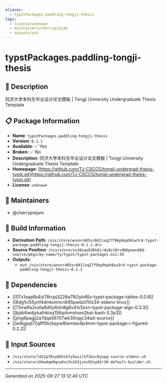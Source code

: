 ```yaml
---
aliases:
  - typstPackages.paddling-tongji-thesis
tags:
  - license/unknown
  - maintainers/cherrypiejam
  - outputs/out
---
```


# typstPackages.paddling-tongji-thesis

## 📝 Description

同济大学本科生毕业设计论文模板 | Tongji University Undergraduate Thesis Template

## 📋 Package Information

- **Name**: `typstPackages.paddling-tongji-thesis`
- **Version**: `0.1.1`
- **Available**: ✅ Yes
- **Broken**: ✅ No
- **Description**: 同济大学本科生毕业设计论文模板 | Tongji University Undergraduate Thesis Template
- **Homepage**: [https://github.com/TJ-CSCCG/tongji-undergrad-thesis-typst.git](https://github.com/TJ-CSCCG/tongji-undergrad-thesis-typst.git)
- **License**: `unknown`
## 👥 Maintainers

- @cherrypiejam


## 🔧 Build Information

- **Derivation Path**: `/nix/store/wnvnr405sr841lxq27f9kp9qah8iw3r4-typst-package-paddling-tongji-thesis-0.1.1.drv`
- **Source Position**: `/nix/store/ns30sqxb36k8jrds8z18rv96bpnwc60d-source/pkgs/by-name/ty/typst/typst-packages.nix:39`
- **Outputs**:
  - `out`:  `/nix/store/wnvnr405sr841lxq27f9kp9qah8iw3r4-typst-package-paddling-tongji-thesis-0.1.1`

## 🔗 Dependencies

- [[07x1xqa6b4iz78rcpj3226a79i2yh46x-typst-package-tablex-0.0.6]]
- [[6dg1vi55ynf4dmkmmcn945pwdz010s34-stdenv-linux]]
- [[73vwlfa3xslla8d0y6sln8g8v41x5zxn-typst-package-algo-0.3.3]]
- [[bjsb6wdjykafnkixq156qdvmxhsm2bai-bash-5.3p3]]
- [[jmg6pagjj2a7dqa56707wk30npjc34ad-source]]
- [[w9igpql72qlff5hckqyw8lwmlav9p4mm-typst-package-i-figured-0.2.2]]

## 📁 Input Sources

- `/nix/store/l622p70vy8k5sh7y5wizi5f2mic6ynpg-source-stdenv.sh`
- `/nix/store/shkw4qm9qcw5sc5n1k5jznc83ny02r39-default-builder.sh`

---
*Generated on 2025-09-27 13:12:40 UTC*
